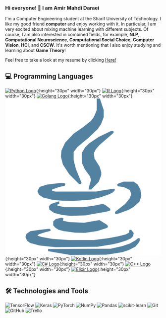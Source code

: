### Hi everyone! 👋 I am Amir Mahdi Daraei 

I'm a Computer Engineering student at the Sharif University of Technology.
I like my good friend **computer** and enjoy working with it. In particular, I am very excited about mixing machine learning with different subjects. Of course, I am also interested in combined fields, for example, **NLP**, **Computational Neuroscience**, **Computational Social Choice**, **Computer Vision**, **HCI**, and **CSCW**.
It's worth mentioning that I also enjoy studying and learning about **Game Theory**!

<!--
**hgoli02/hgoli02** is a ✨ _special_ ✨ repository because its `README.md` (this file) appears on your GitHub profile.

Here are some ideas to get you started:

- 🔭 I have a background in physics (Iran's National Physics Olympiad Silver medalist)
- 🌱 I’m currently learning 
- 👯 I’m looking to collaborate on ...
- 🤔 I’m looking for help with ...
- 💬 Ask me about ...
- 📫 How to reach me: ...
- 😄 Pronouns: ...
- ⚡ Fun fact: ...
-->
Feel free to take a look at my resume by clicking [Here!](https://github.com/amiiirdara/amiiirdara/blob/main/AmirMahdiDaraei_CV.pdf)

## 💻 Programming Languages
[![Python Logo](https://raw.githubusercontent.com/simple-icons/simple-icons/develop/icons/python.svg)](https://www.python.org){:height="30px" width="30px"} 
[![R Logo](https://raw.githubusercontent.com/simple-icons/simple-icons/develop/icons/r.svg)](https://www.r-project.org){:height="30px" width="30px"} 
[![Golang Logo](https://raw.githubusercontent.com/simple-icons/simple-icons/develop/icons/go.svg)](https://golang.org){:height="30px" width="30px"} 
[![Java Logo](https://raw.githubusercontent.com/simple-icons/simple-icons/develop/icons/java.svg)](https://www.java.com){:height="30px" width="30px"} 
[![Kotlin Logo](https://raw.githubusercontent.com/simple-icons/simple-icons/develop/icons/kotlin.svg)](https://kotlinlang.org){:height="30px" width="30px"} 
[![C# Logo](https://raw.githubusercontent.com/simple-icons/simple-icons/develop/icons/csharp.svg)](https://docs.microsoft.com/en-us/dotnet/csharp/){:height="30px" width="30px"} 
[![C++ Logo](https://raw.githubusercontent.com/simple-icons/simple-icons/develop/icons/cplusplus.svg)](https://isocpp.org){:height="30px" width="30px"} 
[![Elixir Logo](https://raw.githubusercontent.com/simple-icons/simple-icons/develop/icons/elixir.svg)](https://elixir-lang.org){:height="30px" width="30px"}

## 🛠️ Technologies and Tools
![TensorFlow](https://img.shields.io/badge/TensorFlow-%23FF6F00.svg?style=for-the-badge&logo=TensorFlow&logoColor=white) ![Keras](https://img.shields.io/badge/Keras-%23D00000.svg?style=for-the-badge&logo=Keras&logoColor=white) ![PyTorch](https://img.shields.io/badge/PyTorch-%23EE4C2C.svg?style=for-the-badge&logo=PyTorch&logoColor=white) ![NumPy](https://img.shields.io/badge/numpy-%23013243.svg?style=for-the-badge&logo=numpy&logoColor=white) ![Pandas](https://img.shields.io/badge/pandas-%23150458.svg?style=for-the-badge&logo=pandas&logoColor=white) ![scikit-learn](https://img.shields.io/badge/scikit--learn-%23F7931E.svg?style=for-the-badge&logo=scikit-learn&logoColor=white) ![Git](https://img.shields.io/badge/git-%23F05033.svg?style=for-the-badge&logo=git&logoColor=white) ![GitHub](https://img.shields.io/badge/github-%23121011.svg?style=for-the-badge&logo=github&logoColor=white) ![Trello](https://img.shields.io/badge/Trello-%23026AA7.svg?style=for-the-badge&logo=Trello&logoColor=white)
 
